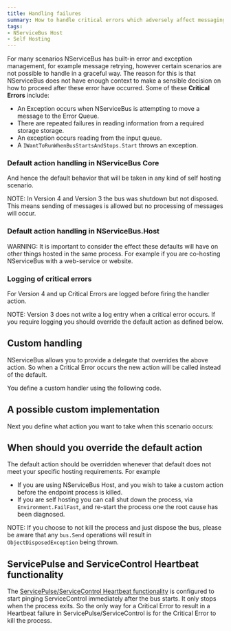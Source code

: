 ```yaml
---
title: Handling failures 
summary: How to handle critical errors which adversely affect messaging in your endpoint.
tags:
- NServiceBus Host
- Self Hosting
---
```


For many scenarios NServiceBus has built-in error and exception management, for example message retrying, however certain scenarios are not possible to handle in a graceful way. The reason for this is that NServiceBus does not have enough context to make a sensible decision on how to proceed after these error have occurred. Some of these **Critical Errors** include:

 * An Exception occurs when NServiceBus is attempting to move a message to the Error Queue.
 * There are repeated failures in reading information from a required storage storage.
 * An exception occurs reading from the input queue.
 * A `IWantToRunWhenBusStartsAndStops.Start` throws an exception.
 
### Default action handling in NServiceBus Core

And hence the default behavior that will be taken in any kind of self hosting scenario.

<!-- import DefaultCriticalErrorAction -->

NOTE:  In Version 4 and Version 3 the bus was shutdown but not disposed. This means sending of messages is allowed but no processing of messages will occur.

### Default action handling in NServiceBus.Host

<!-- import DefaultHostCriticalErrorAction -->

WARNING: It is important to consider the effect these defaults will have on other things hosted in the same process. For example if you are co-hosting NServiceBus with a web-service or website.  

### Logging of critical errors

For Version 4 and up Critical Errors are logged before firing the handler action.

<!-- import DefaultCriticalErrorActionLogging -->

NOTE:  Version 3 does not write a log entry when a critical error occurs. If you require logging you should override the default action as defined below.

## Custom handling

NServiceBus allows you to provide a delegate that overrides the above action. So when a Critical Error occurs the new action will be called instead of the default.
 
You define a custom handler using the following code.

<!-- import DefiningCustomHostErrorHandlingAction -->

## A possible custom implementation

Next you define what action you want to take when this scenario occurs:

<!-- import CustomHostErrorHandlingAction -->

## When should you override the default action

The default action should be overridden whenever that default does not meet your specific hosting requirements. For example 

- If you are using NServiceBus Host, and you wish to take a custom action before the endpoint process is killed.
- If you are self hosting you can call shut down the process, via `Environment.FailFast`, and re-start the process one the root cause has been diagnosed. 

NOTE: If you choose to not kill the process and just dispose the bus, please be aware that any `bus.Send` operations will result in `ObjectDisposedException` being thrown.

## ServicePulse and ServiceControl Heartbeat functionality

The [ServicePulse/ServiceControl Heartbeat functionality](/servicepulse/intro-endpoints-heartbeats.md) is configured to start pinging ServiceControl immediately after the bus starts. It only stops when the process exits. So the only way for a Critical Error to result in a Heartbeat failure in ServicePulse/ServiceControl is for the Critical Error to kill the process.